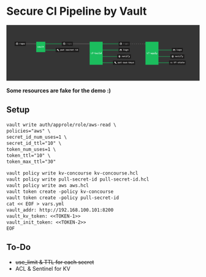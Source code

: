 # Secure CI Pipeline by Vault
![](concourse.png)

**Some resources are fake for the demo :)**

## Setup
```shell script
vault write auth/approle/role/aws-read \
policies="aws" \
secret_id_num_uses=1 \
secret_id_ttl="10" \
token_num_uses=1 \
token_ttl="10" \
token_max_ttl="30"
```

```shell script
vault policy write kv-concourse kv-concourse.hcl
vault policy write pull-secret-id pull-secret-id.hcl
vault policy write aws aws.hcl
vault token create -policy kv-concourse
vault token create -policy pull-secret-id
cat << EOF > vars.yml
vault_addr: http://192.168.100.101:8200
vault_kv_token: <<TOKEN-1>>
vault_init_token: <<TOKEN-2>>
EOF
```

## To-Do
* ~~use_limit & TTL for each secret~~
* ACL & Sentinel for KV

